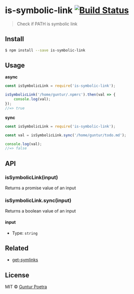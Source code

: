 # is-symbolic-link [![Build Status](https://travis-ci.org/iguntur/is-symbolic-link.svg?branch=master)](https://travis-ci.org/iguntur/is-symbolic-link)

> Check if PATH is symbolic link


## Install

``` bash
$ npm install --save is-symbolic-link
```


## Usage

**async**

```js
const isSymbolicLink = require('is-symbolic-link');

isSymbolicLink('/home/guntur/.npmrc').then(val => {
	console.log(val);
});
//=> true
```


**sync**

```js
const isSymbolicLink = require('is-symbolic-link');

const val = isSymbolicLink.sync('/home/guntur/todo.md');

console.log(val);
//=> false
```


## API

### isSymbolicLink(input)

Returns a promise value of an input

### isSymbolicLink.sync(input)

Returns a boolean value of an input

#### input

- Type: `string`


## Related

- [get-symlinks](https://github.com/iguntur/get-symlinks)


## License

MIT © [Guntur Poetra](http://guntur.starmediateknik.com)
